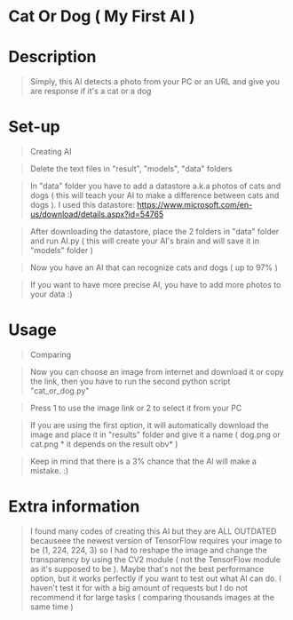 # Cat Or Dog ( My First AI )

# Description

> Simply, this AI detects a photo from your PC or an URL and give you are response if it's a cat or a dog

# Set-up
> Creating AI

> Delete the text files in "result", "models", "data" folders

> In "data" folder you have to add a datastore a.k.a photos of cats and dogs ( this will teach your AI to make a difference between cats and dogs ). I used this datastore: https://www.microsoft.com/en-us/download/details.aspx?id=54765

> After downloading the datastore, place the 2 folders in "data" folder and run AI.py ( this will create your AI's brain and will save it in "models" folder )

> Now you have an AI that can recognize cats and dogs ( up to 97% )

> If you want to have more precise AI, you have to add more photos to your data :)

# Usage

> Comparing

> Now you can choose an image from internet and download it or copy the link, then you have to run the second python script "cat_or_dog.py"

> Press 1 to use the image link or 2 to select it from your PC

> If you are using the first option, it will automatically download the image and place it in "results" folder and give it a name ( dog.png or cat.png * it depends on the result obv* )

> Keep in mind that there is a 3% chance that the AI will make a mistake. :)

# Extra information

> I found many codes of creating this AI but they are ALL OUTDATED becauseee the newest version of TensorFlow requires your image to be (1, 224, 224, 3) so I had to reshape the image and change the transparency by using the CV2 module ( not the TensorFlow module as it's supposed to be ). Maybe that's not the best performance option, but it works perfectly if you want to test out what AI can do. I haven't test it for with a big amount of requests but I do not recommend it for large tasks ( comparing thousands images at the same time )
